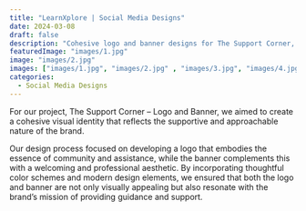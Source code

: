 ```yaml
---
title: "LearnXplore | Social Media Designs"
date: 2024-03-08
draft: false
description: "Cohesive logo and banner designs for The Support Corner, reflecting a supportive and approachable brand identity with modern aesthetics."
featuredImage: "images/1.jpg"
image: "images/2.jpg"
images: ["images/1.jpg", "images/2.jpg" , "images/3.jpg", "images/4.jpg" , "images/5.jpg", "images/6.jpg", "images/7.jpg", "images/8.jpg", "images/9.jpg", "images/10.jpg"]
categories:
  - Social Media Designs
---
```


For our project, The Support Corner – Logo and Banner, we aimed to create a cohesive visual identity that reflects the supportive and approachable nature of the brand.

Our design process focused on developing a logo that embodies the essence of community and assistance, while the banner complements this with a welcoming and professional aesthetic. By incorporating thoughtful color schemes and modern design elements, we ensured that both the logo and banner are not only visually appealing but also resonate with the brand’s mission of providing guidance and support.